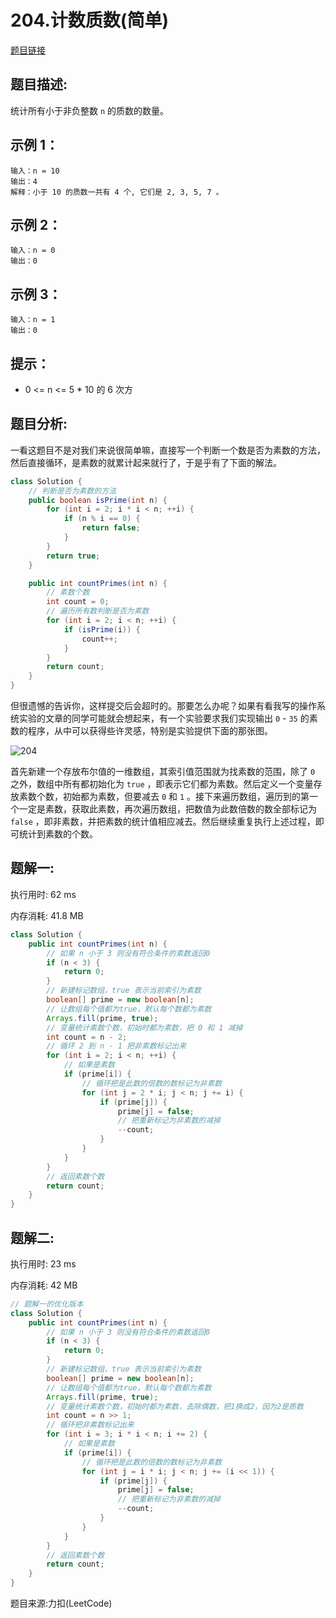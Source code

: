 # 204.计数质数(简单)

[题目链接](https://leetcode-cn.com/problems/count-primes/)

## 题目描述:

统计所有小于非负整数 `n` 的质数的数量。

## 示例 1：

```
输入：n = 10
输出：4
解释：小于 10 的质数一共有 4 个, 它们是 2, 3, 5, 7 。
```

## 示例 2：

```
输入：n = 0
输出：0
```

## 示例 3：

```
输入：n = 1
输出：0
```

## 提示：
- 0 <= n <= 5 * 10 的 6 次方

## 题目分析:

一看这题目不是对我们来说很简单嘛，直接写一个判断一个数是否为素数的方法，然后直接循环，是素数的就累计起来就行了，于是乎有了下面的解法。

```java
class Solution {
    // 判断是否为素数的方法
    public boolean isPrime(int n) {
        for (int i = 2; i * i < n; ++i) {
            if (n % i == 0) {
                return false;
            }
        }
        return true;
    }

    public int countPrimes(int n) {
        // 素数个数
        int count = 0;
        // 遍历所有数判断是否为素数
        for (int i = 2; i < n; ++i) {
            if (isPrime(i)) {
                count++;
            }
        }
        return count;
    }
}
```

但很遗憾的告诉你，这样提交后会超时的。那要怎么办呢？如果有看我写的操作系统实验的文章的同学可能就会想起来，有一个实验要求我们实现输出 `0` - `35` 的素数的程序，从中可以获得些许灵感，特别是实验提供下面的那张图。

![204](https://user-images.githubusercontent.com/57750019/129932849-c2176a3e-aed8-4a85-98eb-7e73f081b985.png)

首先新建一个存放布尔值的一维数组，其索引值范围就为找素数的范围，除了 `0` 之外，数组中所有都初始化为 `true` ，即表示它们都为素数。然后定义一个变量存放素数个数，初始都为素数，但要减去 `0` 和 `1` 。接下来遍历数组，遍历到的第一个一定是素数，获取此素数，再次遍历数组，把数值为此数倍数的数全部标记为 `false` ，即非素数，并把素数的统计值相应减去。然后继续重复执行上述过程，即可统计到素数的个数。

## 题解一:

执行用时: 62 ms

内存消耗: 41.8 MB

```java
class Solution {
    public int countPrimes(int n) {
        // 如果 n 小于 3 则没有符合条件的素数返回0
        if (n < 3) {
            return 0;
        }
        // 新建标记数组，true 表示当前索引为素数
        boolean[] prime = new boolean[n];
        // 让数组每个值都为true，默认每个数都为素数
        Arrays.fill(prime, true);
        // 变量统计素数个数，初始时都为素数，把 0 和 1 减掉
        int count = n - 2;
        // 循环 2 到 n - 1 把非素数标记出来
        for (int i = 2; i < n; ++i) {
            // 如果是素数
            if (prime[i]) {
                // 循环把是此数的倍数的数标记为非素数
                for (int j = 2 * i; j < n; j += i) {
                    if (prime[j]) {
                        prime[j] = false;
                        // 把重新标记为非素数的减掉
                        --count;
                    }
                }
            }
        }
        // 返回素数个数
        return count;
    }
}
```

## 题解二:

执行用时: 23 ms

内存消耗: 42 MB

```java
// 题解一的优化版本
class Solution {
    public int countPrimes(int n) {
        // 如果 n 小于 3 则没有符合条件的素数返回0
        if (n < 3) {
            return 0;
        }
        // 新建标记数组，true 表示当前索引为素数
        boolean[] prime = new boolean[n];
        // 让数组每个值都为true，默认每个数都为素数
        Arrays.fill(prime, true);
        // 变量统计素数个数，初始时都为素数，去除偶数，把1换成2，因为2是质数
        int count = n >> 1;
        // 循环把非素数标记出来
        for (int i = 3; i * i < n; i += 2) {
            // 如果是素数
            if (prime[i]) {
                // 循环把是此数的倍数的数标记为非素数
                for (int j = i * i; j < n; j += (i << 1)) {
                    if (prime[j]) {
                        prime[j] = false;
                        // 把重新标记为非素数的减掉
                        --count;
                    }
                }
            }
        }
        // 返回素数个数
        return count;
    }
}
```

题目来源:力扣(LeetCode)
